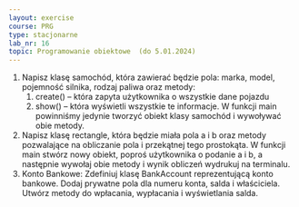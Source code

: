 ```yaml
---
layout: exercise
course: PRG
type: stacjonarne
lab_nr: 16
topic: Programowanie obiektowe  (do 5.01.2024)
---
```

1. Napisz klasę samochód, która zawierać będzie pola: marka, model, pojemność silnika, rodzaj paliwa oraz metody:
    1. create() – która zapyta użytkownika o wszystkie dane pojazdu
    2. show() – która wyświetli wszystkie te informacje.
W funkcji main powinniśmy jedynie tworzyć obiekt klasy samochód i wywoływać obie metody.
1. Napisz klasę rectangle, która będzie miała pola a i b oraz metody pozwalające na obliczanie pola i przekątnej tego prostokąta. W funkcji main stwórz nowy obiekt, poproś użytkownika o podanie a i b, a następnie wywołaj obie metody i wynik obliczeń wydrukuj na terminalu.
2. Konto Bankowe: Zdefiniuj klasę BankAccount reprezentującą konto bankowe.
Dodaj prywatne pola dla numeru konta, salda i właściciela.
Utwórz metody do wpłacania, wypłacania i wyświetlania salda.